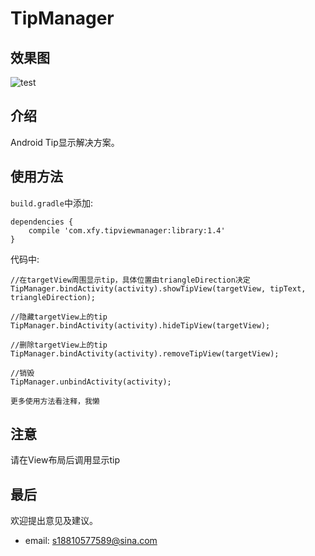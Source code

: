 # TipManager
## 效果图
![test](pic/test_tip.gif)

## 介绍
Android Tip显示解决方案。

## 使用方法

`build.gradle`中添加:
```
dependencies {
    compile 'com.xfy.tipviewmanager:library:1.4'
}
```

代码中:
```
//在targetView周围显示tip，具体位置由triangleDirection决定
TipManager.bindActivity(activity).showTipView(targetView, tipText, triangleDirection);

//隐藏targetView上的tip
TipManager.bindActivity(activity).hideTipView(targetView);

//删除targetView上的tip
TipManager.bindActivity(activity).removeTipView(targetView);

//销毁
TipManager.unbindActivity(activity);

更多使用方法看注释，我懒
```

## 注意
请在View布局后调用显示tip
## 最后
欢迎提出意见及建议。

* email: s18810577589@sina.com